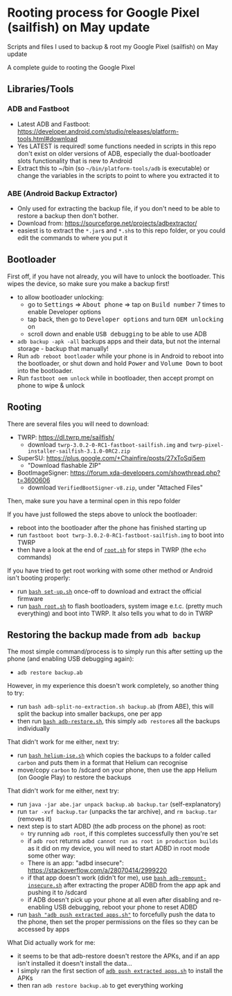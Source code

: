 # Rooting process for Google Pixel (sailfish) on May update
Scripts and files I used to backup & root my Google Pixel (sailfish) on May update

A complete guide to rooting the Google Pixel

## Libraries/Tools
### ADB and Fastboot
- Latest ADB and Fastboot: https://developer.android.com/studio/releases/platform-tools.html#download
- Yes LATEST is required! some functions needed in scripts in this repo don't exist on older versions of ADB, especially the dual-bootloader slots functionality that is new to Android
- Extract this to ~/bin (so `~/bin/platform-tools/adb` is executable) or change the variables in the scripts to point to where you extracted it to

### ABE (Android Backup Extractor)
- Only used for extracting the backup file, if you don't need to be able to restore a backup then don't bother.
- Download from: https://sourceforge.net/projects/adbextractor/
- easiest is to extract the `*.jar`s and `*.sh`s to this repo folder, or you could edit the commands to where you put it

## Bootloader
First off, if you have not already, you will have to unlock the bootloader. This wipes the device, so make sure you make a backup first!

- to allow bootloader unlocking:
  - go to <kbd>Settings</kbd> => <kbd>About phone</kbd> => tap on <kbd>Build number</kbd> 7 times to enable Developer options
  - tap back, then go to <kbd>Developer options</kbd> and turn <kbd>OEM unlocking</kbd> on
  - scroll down and enable <kbd>USB debugging</kbd> to be able to use ADB
- `adb backup -apk -all` backups apps and their data, but not the internal storage - backup that manually!
- Run `adb reboot bootloader` while your phone is in Android to reboot into the bootloader, or shut down and hold <kbd>Power</kbd> and <kbd>Volume Down</kbd> to boot into the bootloader.
- Run `fastboot oem unlock` while in bootloader, then accept prompt on phone to wipe & unlock

## Rooting
There are several files you will need to download:
- TWRP: https://dl.twrp.me/sailfish/
  - download `twrp-3.0.2-0-RC1-fastboot-sailfish.img` and `twrp-pixel-installer-sailfish-3.1.0-0RC2.zip`
- SuperSU: https://plus.google.com/+Chainfire/posts/27xToSqi5em
  - "Download flashable ZIP"
- BootImageSigner: https://forum.xda-developers.com/showthread.php?t=3600606
  - download `VerifiedBootSigner-v8.zip`, under "Attached Files"

Then, make sure you have a terminal open in this repo folder

If you have just followed the steps above to unlock the bootloader:
- reboot into the bootloader after the phone has finished starting up
- run `fastboot boot twrp-3.0.2-0-RC1-fastboot-sailfish.img` to boot into TWRP
- then have a look at the end of [`root.sh`](root.sh) for steps in TWRP (the `echo` commands)

If you have tried to get root working with some other method or Android isn't booting properly:
- run [`bash set-up.sh`](set-up.sh) once-off to download and extract the official firmware
- run [`bash root.sh`](root.sh) to flash bootloaders, system image e.t.c. (pretty much everything) and boot into TWRP. It also tells you what to do in TWRP

## Restoring the backup made from `adb backup`
The most simple command/process is to simply run this after setting up the phone (and enabling USB debugging again):
- `adb restore backup.ab`

However, in my experience this doesn't work completely, so another thing to try:
- run `bash adb-split-no-extraction.sh backup.ab` (from ABE), this will split the backup into smaller backups, one per app
- then run [`bash adb-restore.sh`](adb-restore.sh), this simply `adb restore`s all the backups individually

That didn't work for me either, next try:
- run [`bash helium-ise.sh`](helium-ise.sh) which copies the backups to a folder called `carbon` and puts them in a format that Helium can recognise
- move/copy `carbon` to /sdcard on your phone, then use the app Helium (on Google Play) to restore the backups

That didn't work for me either, next try:
- run `java -jar abe.jar unpack backup.ab backup.tar` (self-explanatory)
- run `tar -xvf backup.tar` (unpacks the tar archive), and `rm backup.tar` (removes it)
- next step is to start ADBD (the adb process on the phone) as root:
  - try running `adb root`, if this completes successfully then you're set
  - if `adb root` returns `adbd cannot run as root in production builds` as it did on my device, you will need to start ADBD in root mode some other way:
  - There is an app: "adbd insecure": https://stackoverflow.com/a/28070414/2999220
  - if that app doesn't work (didn't for me), use [`bash adb-remount-insecure.sh`](adb-remount-insecure.sh) after extracting the proper ADBD from the app apk and pushing it to /sdcard
  - if ADB doesn't pick up your phone at all even after disabling and re-enabling USB debugging, reboot your phone to reset ADBD
- run [`bash "adb push extracted apps.sh"`](adb%20push%20extracted%20apps.sh) to forcefully push the data to the phone, then set the proper permissions on the files so they can be accessed by apps

What Did actually work for me:
- it seems to be that adb-restore doesn't restore the APKs, and if an app isn't installed it doesn't install the data...
- I simply ran the first section of [`adb push extracted apps.sh`](adb%20push%20extracted%20apps.sh) to install the APKs
- then ran `adb restore backup.ab` to get everything working
